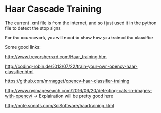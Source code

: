# Haar Cascade Training

The current .xml file is from the internet, and so i just used it in the python file to detect the stop signs

For the coursework, you will need to show how you trained the classifier

Some good links:

http://www.trevorsherrard.com/Haar_training.html

http://coding-robin.de/2013/07/22/train-your-own-opencv-haar-classifier.html

https://github.com/mrnugget/opencv-haar-classifier-training

http://www.pyimagesearch.com/2016/06/20/detecting-cats-in-images-with-opencv/    ->  Explaination will be pretty good here

http://note.sonots.com/SciSoftware/haartraining.html
